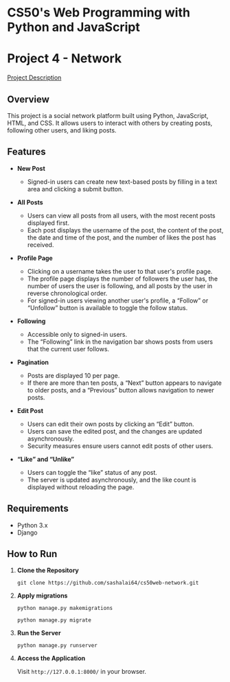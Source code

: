 # CS50's Web Programming with Python and JavaScript

# Project 4 - Network
[Project Description](https://cs50.harvard.edu/web/2020/projects/4/network/)

## Overview
This project is a social network platform built using Python, JavaScript, HTML, and CSS. It allows users to interact with others by creating posts, following other users, and liking posts.

## Features
- **New Post**
  - Signed-in users can create new text-based posts by filling in a text area and clicking a submit button.

- **All Posts**
  - Users can view all posts from all users, with the most recent posts displayed first.
  - Each post displays the username of the post, the content of the post, the date and time of the post, and the number of likes the post has received.
    
- **Profile Page**
  - Clicking on a username takes the user to that user's profile page.
  - The profile page displays the number of followers the user has, the number of users the user is following, and all posts by the user in reverse chronological order.
  - For signed-in users viewing another user's profile, a “Follow” or “Unfollow” button is available to toggle the follow status.

- **Following**
  - Accessible only to signed-in users.
  - The “Following” link in the navigation bar shows posts from users that the current user follows.

- **Pagination**
  - Posts are displayed 10 per page.
  - If there are more than ten posts, a “Next” button appears to navigate to older posts, and a “Previous” button allows navigation to newer posts.
    
- **Edit Post**
  - Users can edit their own posts by clicking an “Edit” button.
  - Users can save the edited post, and the changes are updated asynchronously.
  - Security measures ensure users cannot edit posts of other users.

- **“Like” and “Unlike”**
  - Users can toggle the “like” status of any post.
  - The server is updated asynchronously, and the like count is displayed without reloading the page.
    
## Requirements
  - Python 3.x
  - Django

## How to Run
1. **Clone the Repository**
      ```
      git clone https://github.com/sashalai64/cs50web-network.git
      ```
      
2. **Apply migrations**
    ```
    python manage.py makemigrations
    ```
    ```
    python manage.py migrate
    ```
   
3. **Run the Server**
      ```
      python manage.py runserver
      ```
4. **Access the Application**
   
    Visit `http://127.0.0.1:8000/` in your browser.